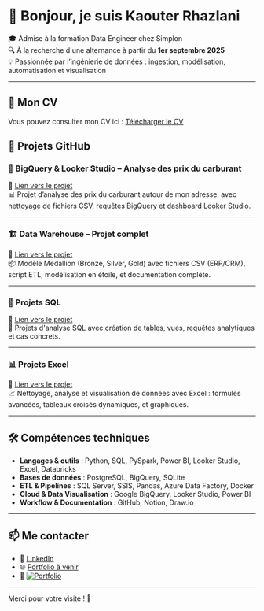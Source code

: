 # 👋 Bonjour, je suis Kaouter Rhazlani

🎓 Admise à la formation Data Engineer chez Simplon  
🔍 À la recherche d'une alternance à partir du **1er septembre 2025**  
💡 Passionnée par l’ingénierie de données : ingestion, modélisation, automatisation et visualisation  

---
## 📄 Mon CV

Vous pouvez consulter mon CV ici : [Télécharger le CV](kaouterrhazlani/cv/CV_Kaouter_RHAZLANI.pdf)

## 📌 Projets GitHub

### 🔷 BigQuery & Looker Studio – Analyse des prix du carburant
📍 [Lien vers le projet](https://github.com/kaouterrhazlani/Big-Query-Looker-studio-project---Prix-carburant-autour-de-mon-adresse.)  
📊 Projet d’analyse des prix du carburant autour de mon adresse, avec nettoyage de fichiers CSV, requêtes BigQuery et dashboard Looker Studio.

---

### 🏗️ Data Warehouse – Projet complet
📍 [Lien vers le projet](https://github.com/kaouterrhazlani/DataWarehouseProject)  
📦 Modèle Medallion (Bronze, Silver, Gold) avec fichiers CSV (ERP/CRM), script ETL, modélisation en étoile, et documentation complète.

---

### 📐 Projets SQL
📍 [Lien vers le projet](https://github.com/kaouterrhazlani/SQLProjects)  
🧮 Projets d'analyse SQL avec création de tables, vues, requêtes analytiques et cas concrets.

---

### 📊 Projets Excel
📍 [Lien vers le projet](https://github.com/kaouterrhazlani/ExcelProjects)  
📈 Nettoyage, analyse et visualisation de données avec Excel : formules avancées, tableaux croisés dynamiques, et graphiques.

---

## 🛠️ Compétences techniques

- **Langages & outils** : Python, SQL, PySpark, Power BI, Looker Studio, Excel, Databricks  
- **Bases de données** : PostgreSQL, BigQuery, SQLite  
- **ETL & Pipelines** : SQL Server, SSIS, Pandas, Azure Data Factory, Docker  
- **Cloud & Data Visualisation** : Google BigQuery, Looker Studio, Power BI  
- **Workflow & Documentation** : GitHub, Notion, Draw.io

---

## 📫 Me contacter

- 🔗 [LinkedIn](https://www.linkedin.com/in/kaouterrhazlani/)  
- 🌐 [Portfolio à venir](https://kaouterrhazlani.github.io)
- 🔗 [![Portfolio](https://img.shields.io/badge/Portfolio-en%20ligne-blue?style=for-the-badge&logo=internet-explorer)](https://www.datascienceportfol.io/Kaouter1rhazlani)
---

Merci pour votre visite ! 🌟
